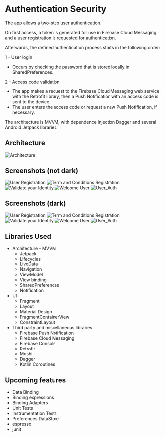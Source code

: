 Authentication Security
=================

The app allows a two-step user authentication.

On first access, a token is generated for use in Firebase Cloud Messaging and a user registration is requested for authentication.

Afterwards, the defined authentication process starts in the following order:

1 - User login
* Occurs by checking the password that is stored locally in SharedPreferences.

2 - Access code validation
* The app makes a request to the Firebase Cloud Messaging web service with the Retrofit library, then a Push Notification with an access code is sent to the device.
* The user enters the access code or request a new Push Notification, if necessary.

The architecture is MVVM, with dependence injection Dagger and several Android Jetpack libraries.


Architecture
-----------
![Architecture](screenshots/architecture.png "Architecture")

Screenshots (not dark)
-----------

![User Registration](screenshots/not_dark_user_registration.png "User registration")
![Term and Conditions Registration](screenshots/not_dark_term_conditions_registration.png "Term and conditions registration")
![Validate your Identity](screenshots/not_dark_validate_identity.png "Validate your identity")
![Welcome User](screenshots/not_dark_welcome_user.png "Welcome user")
![User_Auth](screenshots/not_dark_user_auth.png "User auth")


Screenshots (dark)
-----------

![User Registration](screenshots/dark_user_registration.png "User registration")
![Term and Conditions Registration](screenshots/dark_term_conditions_registration.png "Term and conditions registration")
![Validate your Identity](screenshots/dark_validate_identity.png "Validate your identity")
![Welcome User](screenshots/dark_welcome_user.png "Welcome user")
![User_Auth](screenshots/dark_user_auth.png "User auth")


Libraries Used
--------------
* Architecture - MVVM
  * Jetpack
  * Lifecycles
  * LiveData
  * Navigation
  * ViewModel
  * View binding
  * SharedPreferences
  * Notification
* UI
  * Fragment
  * Layout
  * Material Design
  * FragmentContainerView
  * ConstraintLayout
* Third party and miscellaneous libraries
  * Firebase Push Notification
  * Firebase Cloud Messaging
  * Firebase Console
  * Retrofit
  * Moshi
  * Dagger
  * Kotlin Coroutines
  

Upcoming features
-----------------
* Data Binding
* Binding expressions
* Binding Adapters
* Unit Tests
* Instrumentation Tests
* Preferences DataStore
* espresso
* junit